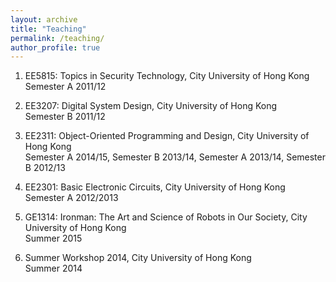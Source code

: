 ```yaml
---
layout: archive
title: "Teaching"
permalink: /teaching/
author_profile: true
---
```


1. EE5815: Topics in Security Technology, City University of Hong Kong  
Semester A 2011/12

2. EE3207: Digital System Design, City University of Hong Kong  
Semester B 2011/12

3. EE2311: Object-Oriented Programming and Design, City University of Hong Kong  
Semester A 2014/15, Semester B 2013/14, Semester A 2013/14, Semester B 2012/13

4. EE2301: Basic Electronic Circuits, City University of Hong Kong  
Semester A 2012/2013

5. GE1314: Ironman: The Art and Science of Robots in Our Society, City University of Hong Kong  
Summer 2015

6. Summer Workshop 2014, City University of Hong Kong  
Summer 2014
